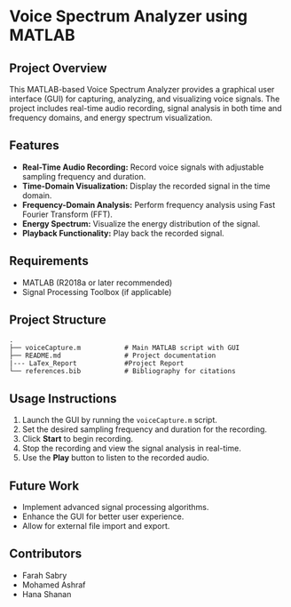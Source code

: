 # Voice Spectrum Analyzer using MATLAB

## Project Overview
This MATLAB-based Voice Spectrum Analyzer provides a graphical user interface (GUI) for capturing, analyzing, and visualizing voice signals. The project includes real-time audio recording, signal analysis in both time and frequency domains, and energy spectrum visualization.

## Features
- **Real-Time Audio Recording:** Record voice signals with adjustable sampling frequency and duration.
- **Time-Domain Visualization:** Display the recorded signal in the time domain.
- **Frequency-Domain Analysis:** Perform frequency analysis using Fast Fourier Transform (FFT).
- **Energy Spectrum:** Visualize the energy distribution of the signal.
- **Playback Functionality:** Play back the recorded signal.

## Requirements
- MATLAB (R2018a or later recommended)
- Signal Processing Toolbox (if applicable)

## Project Structure
```
.
├── voiceCapture.m           # Main MATLAB script with GUI
├── README.md                # Project documentation
|--- LaTex_Report            #Project Report
└── references.bib           # Bibliography for citations
```

## Usage Instructions
1. Launch the GUI by running the `voiceCapture.m` script.
2. Set the desired sampling frequency and duration for the recording.
3. Click **Start** to begin recording.
4. Stop the recording and view the signal analysis in real-time.
5. Use the **Play** button to listen to the recorded audio.

## Future Work
- Implement advanced signal processing algorithms.
- Enhance the GUI for better user experience.
- Allow for external file import and export.

## Contributors
- Farah Sabry
- Mohamed Ashraf
- Hana Shanan



